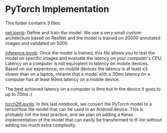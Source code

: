 # PyTorch Implementation

This folder contains 3 files:

[net.ipynb](pytorch/net.ipynb): Define and train the model. We use a very small custom architecture based on 
ResNet and the model is trained on 20000 annotated images and validated on 5000.

[inference.ipynb](pytorch/inference.ipynb): Once the model is trained, this file allows you to test the model on specific 
images and evaluate the latency on your computer's CPU. Latency on a computer is not equivalent to latency on mobile devices. 
Based on our experience, on mobile devices the latency is at least x3 slower than on a laptop, meanin that a model with
a 30ms latency on a computer has at least 90ms latency on a mobile device. 

The best achieved latency on a computer is 9ms but in the device it goes to up to 70ms :(

[torch2tf.ipynb](pytorch/torch2tf.ipynb): In this last notebook, we convert the PyTorch model to a tensorflow lite
model that can be used in an Android device. This is probably not the best practice, and we plan on adding a Keras implementation
of the model that can easily be transformed to tf-lite without adding too much extra complexity.
